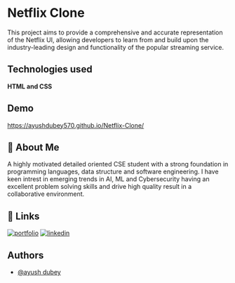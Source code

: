 
# Netflix Clone

This project aims to provide a comprehensive and accurate representation of the Netflix UI, allowing developers to learn from and build upon the industry-leading design and functionality of the popular streaming service.


## Technologies used

**HTML and CSS**


## Demo

https://ayushdubey570.github.io/Netflix-Clone/


## 🚀 About Me
A highly motivated detailed oriented CSE student with a strong foundation in programming languages, data structure and software engineering. I have keen intrest in emerging trends in AI, ML and Cybersecurity 
having an excellent problem solving skills and drive high quality result in a collaborative environment.

## 🔗 Links
[![portfolio](https://img.shields.io/badge/my_portfolio-000?style=for-the-badge&logo=ko-fi&logoColor=white)](https://)
[![linkedin](https://img.shields.io/badge/linkedin-0A66C2?style=for-the-badge&logo=linkedin&logoColor=white)](https://linkedin.com/in/ayushdubey570)


## Authors

- [@ayush dubey](https://www.github.com/ayushdubey570)

